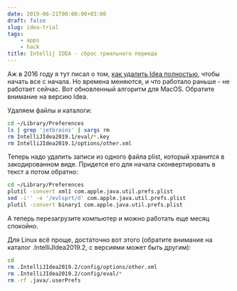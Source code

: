 ```yaml
---
date: 2019-06-21T00:00:00+03:00
draft: false
slug: idea-trial
tags:
    - apps
    - hack
title: Intellij IDEA - сброс триального периода
---
```


Аж в 2016 году я тут писал о том, [как удалить Idea полностью](https://dstarod.github.io/posts/remove-idea-completely/), чтобы начать все с начала.
Но времена меняются, и что работало раньше - не работает сейчас. Вот обновленный алгоритм для MacOS. Обратите внимание на версию Idea.

Удаляем файлы и каталоги:

```bash
cd ~/Library/Preferences
ls | grep 'jetbrains' | xargs rm
rm IntelliJIdea2019.1/eval/*.key
rm IntelliJIdea2019.1/options/other.xml
```

Теперь надо удалить записи из одного файла plist, который хранится в закодированном виде. Придется его для начала сконвертировать в текст а потом обратно:

```bash
cd ~/Library/Preferences
plutil -convert xml1 com.apple.java.util.prefs.plist
sed -i'' -e '/evlsprt/d' com.apple.java.util.prefs.plist
plutil -convert binary1 com.apple.java.util.prefs.plist
```

А теперь перезагрузите компьютер и можно работать еще месяц спокойно.

Для Linux всё проще, достаточно вот этого (обратите внимание на каталог .IntelliJIdea2019.2, с версиями может быть другим):

```bash
cd
rm .IntelliJIdea2019.2/config/options/other.xml
rm .IntelliJIdea2019.2/config/eval/*
rm -rf .java/.userPrefs
```